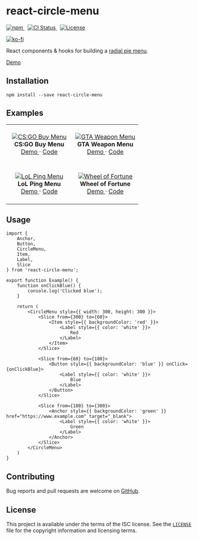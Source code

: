 # react-circle-menu

<p>
    <a href="https://www.npmjs.com/package/react-circle-menu" target="_blank" rel="noreferrer">
      <img alt="npm" src="https://img.shields.io/npm/v/react-circle-menu.svg" />
    </a>&nbsp;
    <a href="https://github.com/michaelbull/react-circle-menu/actions?query=workflow%3Aci" target="_blank" rel="noreferrer">
      <img alt="CI Status" src="https://github.com/michaelbull/react-circle-menu/workflows/ci/badge.svg" />
    </a>&nbsp;
    <a href="https://github.com/michaelbull/react-circle-menu/blob/master/LICENSE" target="_blank" rel="noreferrer">
      <img alt="License" src="https://img.shields.io/github/license/michaelbull/react-circle-menu.svg" />
    </a>
</p>
<p>
  <a href="https://ko-fi.com/R5R0CFMN6" target="_blank" rel="noreferrer">
    <img alt="ko-fi" src="https://ko-fi.com/img/githubbutton_sm.svg" />
  </a>
</p>

React components & hooks for building a [radial pie menu][wikipedia-pie-menu].

[Demo][storybook]

## Installation

```shell
npm install --save react-circle-menu
```

## Examples

<table>
  <tbody>
    <tr>
      <td align="center" width="50%">
        &nbsp;
        <br />
        <a href="https://michaelbull.github.io/react-circle-menu/?path=/story/examples--cs-go-buy-menu-story" target="_blank">
          <img src="https://github.com/michaelbull/react-circle-menu/assets/3253134/85928f64-30f3-41d5-939d-a7523e88540a" alt="CS:GO Buy Menu" />
        </a>
        <br />
        <strong>CS:GO Buy Menu</strong>
        <br />
        <a href="https://michaelbull.github.io/react-circle-menu/?path=/story/examples--cs-go-buy-menu-story" target="_blank">
          Demo
        </a>
        ·
        <a href="https://github.com/michaelbull/react-circle-menu/blob/master/stories/Examples/CsGoBuyMenu.stories.tsx" target="_blank">
          Code
        </a>
        <br />
        &nbsp;
      </td>
      <td align="center" width="50%">
        &nbsp;
        <br />
        <a href="https://michaelbull.github.io/react-circle-menu/?path=/story/examples--gta-weapon-menu-story" target="_blank">
          <img src="https://github.com/michaelbull/react-circle-menu/assets/3253134/3d45ef7c-2a75-4b66-891f-4bdb345844b6" alt="GTA Weapon Menu" />
        </a>
        <br />
        <strong>GTA Weapon Menu</strong>
        <br />
        <a href="https://michaelbull.github.io/react-circle-menu/?path=/story/examples--gta-weapon-menu-story" target="_blank">
          Demo
        </a>
        ·
        <a href="https://github.com/michaelbull/react-circle-menu/blob/master/stories/Examples/GtaWeaponMenu.stories.tsx" target="_blank">
          Code
        </a>
        <br />
        &nbsp;
      </td>
    </tr>
    <tr>
      <td align="center" width="50%">
        &nbsp;
        <br />
        <a href="https://michaelbull.github.io/react-circle-menu/?path=/story/examples--lo-l-ping-menu-story" target="_blank">
          <img src="https://github.com/michaelbull/react-circle-menu/assets/3253134/8099e467-db4d-421f-8440-68e8d9d5d919" alt="LoL Ping Menu" />
        </a>
        <br />
        <strong>LoL Ping Menu</strong>
        <br />
        <a href="https://michaelbull.github.io/react-circle-menu/?path=/story/examples--lo-l-ping-menu-story" target="_blank">
          Demo
        </a>
        ·
        <a href="https://github.com/michaelbull/react-circle-menu/blob/master/stories/Examples/LoLPingMenu.stories.tsx" target="_blank">
          Code
        </a>
        <br />
        &nbsp;
      </td>
      <td align="center" width="50%">
        &nbsp;
        <br />
        <a href="https://michaelbull.github.io/react-circle-menu/?path=/story/examples--wheel-of-fortune-story" target="_blank">
          <img src="https://github.com/michaelbull/react-circle-menu/assets/3253134/7a41021f-3666-4c2d-997c-61d7db65e909" alt="Wheel of Fortune" />
        </a>
        <br />
        <strong>Wheel of Fortune</strong>
        <br />
        <a href="https://michaelbull.github.io/react-circle-menu/?path=/story/examples--wheel-of-fortune-story" target="_blank">
          Demo
        </a>
        ·
        <a href="https://github.com/michaelbull/react-circle-menu/blob/master/stories/Examples/WheelOfFortune.stories.tsx" target="_blank">
          Code
        </a>
        <br />
        &nbsp;
      </td>
    </tr>
  </tbody>
</table>

## Usage

```tsx
import {
    Anchor,
    Button,
    CircleMenu,
    Item,
    Label,
    Slice
} from 'react-circle-menu';

export function Example() {
    function onClickBlue() {
        console.log('Clicked blue');
    }

    return (
        <CircleMenu style={{ width: 300, height: 300 }}>
            <Slice from={300} to={60}>
                <Item style={{ backgroundColor: 'red' }}>
                    <Label style={{ color: 'white' }}>
                        Red
                    </Label>
                </Item>
            </Slice>

            <Slice from={60} to={180}>
                <Button style={{ backgroundColor: 'blue' }} onClick={onClickBlue}>
                    <Label style={{ color: 'white' }}>
                        Blue
                    </Label>
                </Button>
            </Slice>

            <Slice from={180} to={300}>
                <Anchor style={{ backgroundColor: 'green' }} href="https://www.example.com" target="_blank">
                    <Label style={{ color: 'white' }}>
                        Green
                    </Label>
                </Anchor>
            </Slice>
        </CircleMenu>
    )
}
```

## Contributing

Bug reports and pull requests are welcome on [GitHub][github].

## License

This project is available under the terms of the ISC license. See the
[`LICENSE`](LICENSE) file for the copyright information and licensing terms.

[npm]: https://www.npmjs.com/package/react-circle-menu
[github]: https://github.com/michaelbull/react-circle-menu
[storybook]: https://michaelbull.github.io/react-circle-menu/?path=/story/examples
[wikipedia-pie-menu]: https://en.wikipedia.org/wiki/Pie_menu
